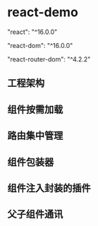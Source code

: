 # react-demo
"react": "^16.0.0"

"react-dom": "^16.0.0"

"react-router-dom": "^4.2.2"

## 工程架构

## 组件按需加载

## 路由集中管理

## 组件包装器

## 组件注入封装的插件

## 父子组件通讯
